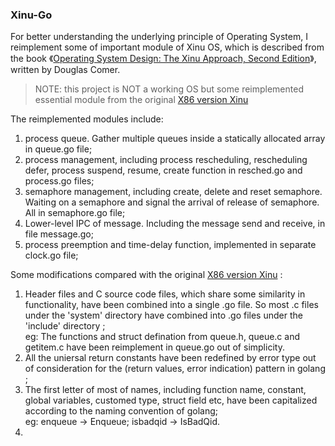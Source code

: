 ### Xinu-Go

For better understanding the underlying principle of Operating System, I reimplement some of important module of Xinu OS, which is described from the book 《[Operating System Design: The Xinu Approach, Second Edition](https://www.amazon.com/Operating-System-Design-Approach-Second/dp/1498712436/ref=sr_1_1?dchild=1&keywords=xinu&qid=1611368492&sr=8-1)》, written by Douglas Comer.

> NOTE: this project is NOT a working OS but some reimplemented essential module from the original [X86 version Xinu](https://xinu.cs.purdue.edu/files/Xinu-code-Galileo.tar.gz)

The reimplemented modules include:<br>
1. process queue. Gather multiple queues inside a statically allocated array in queue.go file; <br>
2. process management, including process rescheduling, rescheduling defer, process suspend, resume, create function in resched.go and process.go files; <br>
3. semaphore management, including create, delete and reset semaphore. Waiting on a semaphore and signal the arrival of release of semaphore. All in semaphore.go file; <br>
4. Lower-level IPC of message. Including the message send and receive, in file message.go; <br>
5. process preemption and time-delay function, implemented in separate clock.go file; <br>

Some modifications compared with the original [X86 version Xinu](https://xinu.cs.purdue.edu/files/Xinu-code-Galileo.tar.gz) : <br>
1. Header files and C source code files, which share some similarity in functionality, have been combined into a single .go file. So most .c files under the 'system' directory have combined into .go files under the 'include' directory ; <br>
    eg: The functions and struct defination from queue.h, queue.c and getitem.c have been reimplement in queue.go out of simplicity. <br>
2.  All the uniersal return constants have been redefined by error type out of consideration for the (return values, error indication) pattern in golang ; <br>
3. The first letter of most of  names, including function name, constant, global variables, customed type, struct field etc,  have been capitalized according to the naming convention of golang; <br>
    eg: enqueue -> Enqueue; isbadqid -> IsBadQid. <br>
4. 